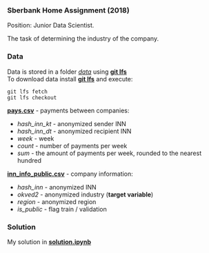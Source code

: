 ### Sberbank Home Assignment (2018)
Position: Junior Data Scientist.

The task of determining the industry of the company.

### Data
Data is stored in a folder [*data*](data) using [**git lfs**](https://git-lfs.github.com)<br>
To download data install [**git lfs**](https://git-lfs.github.com) and execute:
```
git lfs fetch
git lfs checkout
```

[**pays.csv**](data/pays.csv) - payments between companies:
- *hash_inn_kt* - anonymized sender INN
- *hash_inn_dt* - anonymized recipient INN
- *week* - week
- *count* - number of payments per week
- *sum* - the amount of payments per week, rounded to the nearest hundred

[**inn_info_public.csv**](data/inn_info_public.csv) - company information:
- *hash_inn* - anonymized INN
- *okved2* - anonymized industry (**target variable**)
- *region* - anonymized region
- *is_public* - flag train / validation

### Solution
My solution in [**solution.ipynb**](solution.ipynb)
